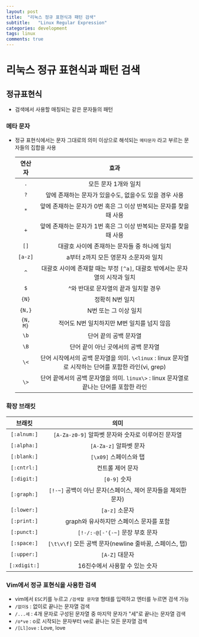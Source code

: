 ```yaml
---
layout: post
title:  "리눅스 정규 표현식과 패턴 검색"
subtitle:   "Linux Regular Expression"
categories: development
tags: linux
comments: true
---
```


# 리눅스 정규 표현식과 패턴 검색
## 정규표현식
- 검색에서 사용할 매칭되는 같은 문자들의 패턴

### 메타 문자
- 정규 표현식에서는 문자 그대로의 의미 이상으로 해석되는 ```메타문자``` 라고 부르는 문자들의 집합을 사용

	| 연산자 | 효과 |
	|:--------------:|:--------------------------------------------------------------------------------:|
	| ```.```   | 모든 문자 1개와 일치 |
	| ```?```   | 앞에 존재하는 문자가 있을수도, 없을수도 있을 경우 사용 |
	| ```*```   | 앞에 존재하는 문자가 0번 혹은 그 이상 반복되는 문자를 찾을 때 사용 |
	| ```+```   | 앞에 존재하는 문자가 1번 혹은 그 이상 반복되는 문자를 찾을 때 사용 |
	| ```[]```   | 대괄호 사이에 존재하는 문자들 중 하나에 일치 |
	| ```[a-z]```   | a부터 z까지 모든 영문자 소문자와 일치 |
	| ```^```   | 대괄호 사이에 존재할 때는 부정 ```[^a]```, 대괄호 밖에서는 문자 열의 시작과 일치 |
	| ```$```   | ^와 반대로 문자열의 끝과 일치할 경우 |
	| ```{N}```   | 정확히 N번 일치 |
	| ```{N,}```   | N번 또는 그 이상 일치 |
	| ```{N, M}```   | 적어도  N번 일치하지만 M번 일치를 넘지 않음 |
	| ```\b```   | 단어 끝의 공백 문자열 |
	| ```\B```   | 단어 끝이 아닌 곳에서의 공백 문자열 |
	| ```\<```   | 단어 시작에서의 공백 문자열을 의미. ```\<linux``` : linux 문자열로 시작하는 단어를 포함한 라인(vi, grep) |
	| ```\>```   | 단어 끝에서의 공백 문자열을 의미. ```linux\>``` : linux 문자열로 끝나는 단어를 포함한 라인 |

### 확장 브래킷

| 브래킷 | 의미 |
|:------------:|:--------------------------------------------------------------------------------:|
| ```[:alnum:]``` | ```[A-Za-z0-9]``` 알파벳 문자와 숫자로 이루어진 문자열 |
| ```[:alpha:]``` | ```[A-Za-z]``` 알파벳 문자 |
| ```[:blank:]``` | ```[\x09]``` 스페이스와 탭  |
| ```[:cntrl:]``` | 컨트롤 제어 문자 |
| ```[:digit:]``` | ```[0-9]``` 숫자 |
| ```[:graph:]``` | ```[!-~]``` 공백이 아닌 문자(스페이스, 제어 문자들을 제외한 문자) |
| ```[:lower:]``` | ```[a-z]``` 소문자 |
| ```[:print:]``` | graph와 유사하지만 스페이스 문자를 포함 |
| ```[:punct:]``` | ```[!-/:-@[-'{-~]``` 문장 부호 문자 |
| ```[:space:]``` | ```[\t\v\f]``` 모든 공백 문자(newline 줄바꿈, 스페이스, 탭) |
| ```[:upper:]``` | ```[A-Z]``` 대문자 |
| ```[:xdigit:]``` | 16진수에서 사용할 수 있는 숫자  |



### Vim에서 정규 표현식을 사용한 검색
- vim에서 ```ESC```키를 누르고 ```/검색할 문자열``` 형태를 입력하고 엔터를 누르면 검색 가능
- ```/없이$``` : 없이로 끝나는 문자열 검색
- ```/...세``` : 4개 문자로 구성된 문자열 중 마지막 문자가 "세"로 끝나는 문자열 검색
- ```/o*ve``` : o로 시작되는 문자부터 ve로 끝나는 모든 문자열 검색
- ```/[Ll]ove``` : Love, love